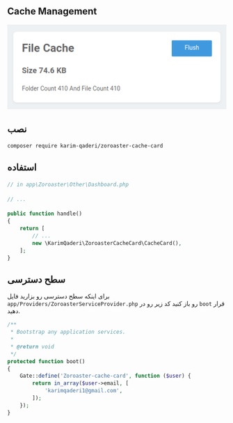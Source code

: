 
## Cache Management

![](https://raw.githubusercontent.com/KarimQaderi/Zoroaster-cache-card/master/1.png)

## نصب 

```bash
composer require karim-qaderi/zoroaster-cache-card
```

## استفاده 

```php
// in app\Zoroaster\Other\Dashboard.php

// ...

public function handle()
{
    return [
        // ...
        new \KarimQaderi\ZoroasterCacheCard\CacheCard(),
    ];
}
```


## سطح دسترسی 

برای اینکه سطح دسترسی رو بزارید فایل `app/Providers/ZoroasterServiceProvider.php` رو باز کنید کد زیر رو در `boot` قرار دهید. 

```php
/**
 * Bootstrap any application services.
 *
 * @return void
 */
protected function boot()
{
    Gate::define('Zoroaster-cache-card', function ($user) {
        return in_array($user->email, [
            'karimqaderi1@gmail.com',
        ]);
    });
}
```